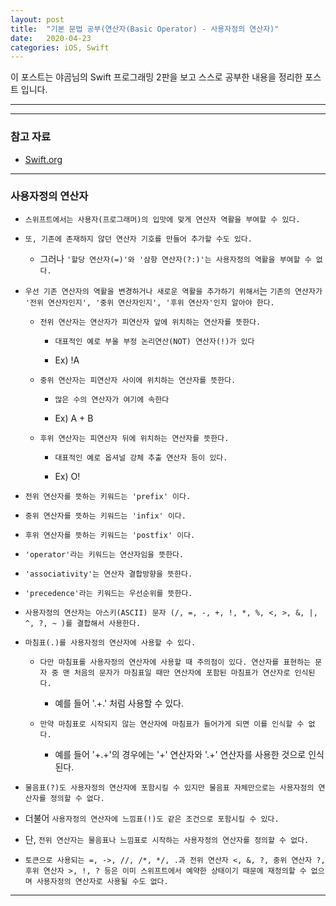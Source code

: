 ```yaml
---
layout: post
title:  "기본 문법 공부(연산자(Basic Operator) - 사용자정의 연산자)"
date:   2020-04-23
categories: iOS, Swift
---
```


이 포스트는 야곰님의 Swift 프로그래밍 2판을 보고 스스로 공부한 내용을 정리한 포스트 입니다.

- - -

- - -

### 참고 자료

- [Swift.org](https://docs.swift.org/swift-book/LanguageGuide/BasicOperators.html)

- - -

### 사용자정의 연산자

- `스위프트에서는 사용자(프로그래머)의 입맛에 맞게 연산자 역활을 부여할 수 있다.`

- `또, 기존에 존재하지 않던 연산자 기호를 만들어 추가할 수도 있다.`

    - 그러나 `'할당 연산자(=)'와 '삼항 연산자(?:)'는 사용자정의 역활을 부여할 수 없다.`
    
- `우선 기존 연산자의 역활을 변경하거나 새로운 역활을 추가하기 위해서`는 `기존의 연산자가 '전위 연산자인지', '중위 연산자인지', '후위 연산자'인지 알아야 한다.`

    - `전위 연산자는 연산자가 피연산자 앞에 위치하는 연산자를 뜻한다.`
    
        - `대표적인 예로 부울 부정 논리연산(NOT) 연산자(!)가 있다`
        
        - Ex) !A
        
    - `중위 연산자는 피연산자 사이에 위치하는 연산자를 뜻한다.`
    
        - `많은 수의 연산자가 여기에 속한다`
        
        - Ex) A + B
        
    - `후위 연산자는 피연산자 뒤에 위치하는 연산자를 뜻한다.`
    
        - `대표적인 예로 옵셔널 강체 추출 연산자 등이 있다.`
        
        - Ex) O!
        
- `전위 연산자를 뜻하는 키워드는 'prefix' 이다.`

- `중위 연산자를 뜻하는 키워드는 'infix' 이다.`

- `후위 연산자를 뜻하는 키워드는 'postfix' 이다.`

- `'operator'라는 키워드는 연산자임을 뜻한다.`

- `'associativity'는 연산자 결합방향을 뜻한다.`

- `'precedence'라는 키워드는 우선순위를 뜻한다.`

- `사용자정의 연산자는 아스키(ASCII) 문자 (/, =, -, +, !, *, %, <, >, &, |, ^, ?, ~ )를 결합해서 사용한다.`

- `마침표(.)를 사용자정의 연산자에 사용할 수 있다.`

    - `다만 마침표를 사용자정의 연산자에 사용할 때 주의점이 있다. 연산자를 표현하는 문자 중 맨 처음의 문자가 마침표일 때만 연산자에 포함된 마침표가 연산자로 인식된다.`
    
        - 예를 들어 '.+.' 처럼 사용할 수 있다.
        
    - `만약 마침표로 시작되지 않는 연산자에 마침표가 들어가게 되면 이를 인식할 수 없다.`
    
        - 예를 들어 '+.+'의 경우에는 '+' 연산자와  '.+' 연산자를 사용한 것으로 인식된다.
        
- `물음표(?)도 사용자정의 연산자에 포함시킬 수 있지만 물음표 자체만으로는 사용자정의 연산자를 정의할 수 없다.`

- 더불어 `사용자정의 연산자에 느낌표(!)도 같은 조건으로 포함시킬 수 있다.`

- 단, `전위 연산자는 물음표나 느낌표로 시작하는 사용자정의 연산자를 정의할 수 없다.`

- `토큰으로 사용되는 =, ->, //, /*, */, .과 전위 연산자 <, &, ?, 중위 연산자 ?, 후위 연산자 >, !, ? 등은 이미 스위프트에서 예약한 상태이기 때문에 재정의할 수 없으며 사용자정의 연산자로 사용될 수도 없다.`

- - -